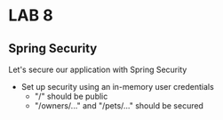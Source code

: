 <div class="pb"></div>

# LAB 8

## Spring Security

Let's secure our application with Spring Security

- Set up security using an in-memory user credentials
  - "/" should be public
  - "/owners/..." and "/pets/..." should be secured
  